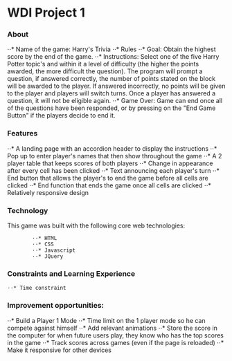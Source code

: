 # WDI Project 1

### About

⋅⋅* Name of the game: Harry's Trivia 
⋅⋅* Rules
⋅⋅* Goal: Obtain the highest score by the end of the game.
⋅⋅* Instructions: Select one of the five Harry Potter topic's and within it a level of difficulty (the higher the points awarded, the more difficult the question). The program will prompt a question, if answered correctly, the number of points stated on the block will be awarded to the player. If answered incorrectly, no points will be given to the player and players will switch turns. Once a player has answered a question, it will not be eligible again.
⋅⋅* Game Over: Game can end once all of the questions have been responded, or by pressing on the "End Game Button" if the players decide to end it. 

### Features
⋅⋅* A landing page with an accordion header to display the instructions
⋅⋅* Pop up to enter player's names that then show throughout the game
⋅⋅* A 2 player table that keeps scores of both players
⋅⋅* Change in appearance after every cell has been clicked 
⋅⋅* Text announcing each player's turn 
⋅⋅* End button that allows the player's to end the game before all cells are clicked
⋅⋅* End function that ends the game once all cells are clicked
⋅⋅* Relatively responsive design

### Technology
This game was built with the following core web technologies:

			⋅⋅* HTML
			⋅⋅* CSS
			⋅⋅* Javascript
			⋅⋅* JQuery

### Constraints and Learning Experience
	⋅⋅* Time constraint


### Improvement opportunities: 

⋅⋅* Build a Player 1 Mode
⋅⋅* Time limit on the 1 player mode so he can compete against himself
⋅⋅* Add relevant animations
⋅⋅* Store the score in the computer for when future users play, they know who has the top scores in the game
⋅⋅* Track scores across games (even if the page is reloaded)
⋅⋅* Make it responsive for other devices



